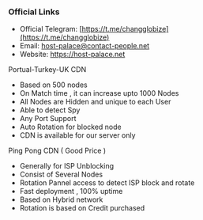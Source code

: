 ### Official Links

- Official Telegram: [https://t.me/changglobize](https://t.me/changglobize)
- Email: host-palace@contact-people.net
- Website: https://host-palace.net


 Portual-Turkey-UK CDN
- Based on 500 nodes 
- On Match time , it can increase upto 1000 Nodes 
- All Nodes are Hidden and unique to each User
- Able to detect Spy 
- Any Port Support
- Auto Rotation for blocked node 
- CDN is available for our server only


Ping Pong CDN ( Good Price )
- Generally for ISP Unblocking 
- Consist of Several Nodes
- Rotation Pannel access to detect ISP block and rotate 
- Fast deployment , 100% uptime
- Based on Hybrid network 
- Rotation is based on Credit purchased
